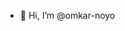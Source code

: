 - 👋 Hi, I’m @omkar-noyo

<!---
omkar-noyo/omkar-noyo is a ✨ special ✨ repository because its `README.md` (this file) appears on your GitHub profile.
You can click the Preview link to take a look at your changes.
--->
